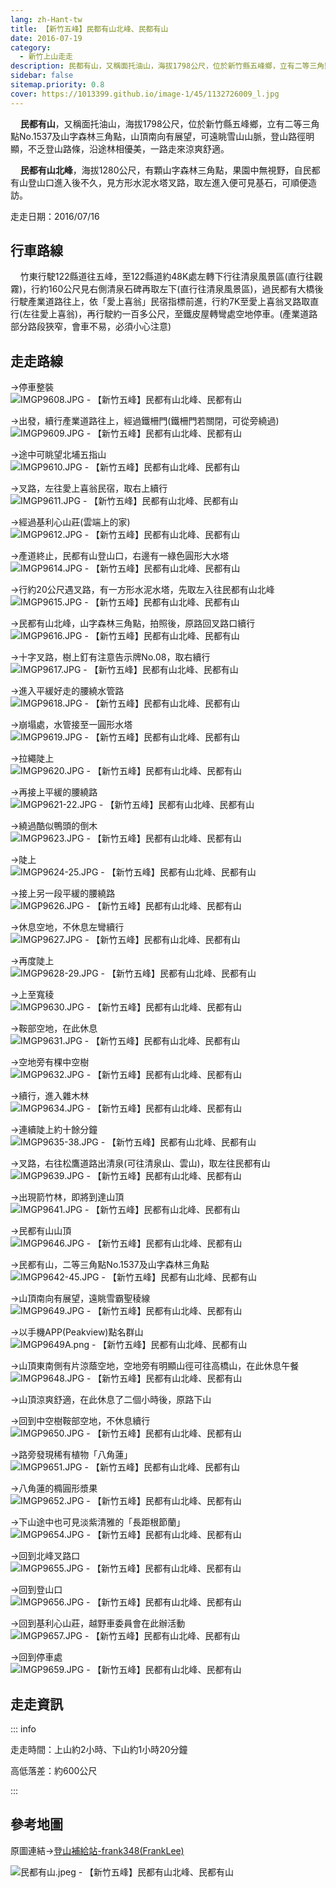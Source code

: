 ```yaml
---
lang: zh-Hant-tw
title: 【新竹五峰】民都有山北峰、民都有山
date: 2016-07-19
category: 
  - 新竹上山走走
description: 民都有山，又稱面托油山，海拔1798公尺，位於新竹縣五峰鄉，立有二等三角點No.1537及山字森林三角點，山頂南向有展望，可遠眺雪山山脈，登山路徑明顯，不乏登山路條，沿途林相優美，一路走來涼爽舒適。民都有山北峰，海拔1280公尺，有顆山字森林三角點，果園中無視野，自民都有山登山口進入後不久，見方形水泥水塔叉路，取左進入便可見基石，可順便造訪。
sidebar: false
sitemap.priority: 0.8
cover: https://1013399.github.io/image-1/45/1132726009_l.jpg
---
```


    **民都有山**，又稱面托油山，海拔1798公尺，位於新竹縣五峰鄉，立有二等三角點No.1537及山字森林三角點，山頂南向有展望，可遠眺雪山山脈，登山路徑明顯，不乏登山路條，沿途林相優美，一路走來涼爽舒適。  

    **民都有山北峰**，海拔1280公尺，有顆山字森林三角點，果園中無視野，自民都有山登山口進入後不久，見方形水泥水塔叉路，取左進入便可見基石，可順便造訪。

<!-- more -->

走走日期：2016/07/16


## 行車路線 
    竹東行駛122縣道往五峰，至122縣道約48K處左轉下行往清泉風景區(直行往觀霧)，行約160公尺見右側清泉石碑再取左下(直行往清泉風景區)，過民都有大橋後行駛產業道路往上，依「愛上喜翁」民宿指標前進，行約7K至愛上喜翁叉路取直行(左往愛上喜翁)，再行駛約一百多公尺，至鐵皮屋轉彎處空地停車。(產業道路部分路段狹窄，會車不易，必須小心注意)

## 走走路線
→停車整裝  
![IMGP9608.JPG - 【新竹五峰】民都有山北峰、民都有山](https://1013399.github.io/image-1/45/1132725165_l.jpg)

→出發，續行產業道路往上，經過鐵柵門(鐵柵門若關閉，可從旁繞過)  
![IMGP9609.JPG - 【新竹五峰】民都有山北峰、民都有山](https://1013399.github.io/image-1/45/1132724672_l.jpg)

→途中可眺望北埔五指山  
![IMGP9610.JPG - 【新竹五峰】民都有山北峰、民都有山](https://1013399.github.io/image-1/45/1132726009_l.jpg)

→叉路，左往愛上喜翁民宿，取右上續行  
![IMGP9611.JPG - 【新竹五峰】民都有山北峰、民都有山](https://1013399.github.io/image-1/45/1132724272_l.jpg)

→經過基利心山莊(雲端上的家)  
![IMGP9612.JPG - 【新竹五峰】民都有山北峰、民都有山](https://1013399.github.io/image-1/45/1132725380_l.jpg)

→產道終止，民都有山登山口，右邊有一綠色圓形大水塔  
![IMGP9614.JPG - 【新竹五峰】民都有山北峰、民都有山](https://1013399.github.io/image-1/45/1132726011_l.jpg)

→行約20公尺遇叉路，有一方形水泥水塔，先取左入往民都有山北峰  
![IMGP9615.JPG - 【新竹五峰】民都有山北峰、民都有山](https://1013399.github.io/image-1/45/1132725450_l.jpg)

→民都有山北峰，山字森林三角點，拍照後，原路回叉路口續行  
![IMGP9616.JPG - 【新竹五峰】民都有山北峰、民都有山](https://1013399.github.io/image-1/45/1132724674_l.jpg)

→十字叉路，樹上釘有注意告示牌No.08，取右續行  
![IMGP9617.JPG - 【新竹五峰】民都有山北峰、民都有山](https://1013399.github.io/image-1/45/1132725168_l.jpg)

→進入平緩好走的腰繞水管路  
![IMGP9618.JPG - 【新竹五峰】民都有山北峰、民都有山](https://1013399.github.io/image-1/45/1132724195_l.jpg)

→崩塌處，水管接至一圓形水塔  
![IMGP9619.JPG - 【新竹五峰】民都有山北峰、民都有山](https://1013399.github.io/image-1/45/1132725451_l.jpg)

→拉繩陡上  
![IMGP9620.JPG - 【新竹五峰】民都有山北峰、民都有山](https://1013399.github.io/image-1/45/1132725564_l.jpg)

→再接上平緩的腰繞路  
![IMGP9621-22.JPG - 【新竹五峰】民都有山北峰、民都有山](https://1013399.github.io/image-1/45/1132724569_l.jpg)

→繞過酷似鴨頭的倒木  
![IMGP9623.JPG - 【新竹五峰】民都有山北峰、民都有山](https://1013399.github.io/image-1/45/1132725565_l.jpg)

→陡上  
![IMGP9624-25.JPG - 【新竹五峰】民都有山北峰、民都有山](https://1013399.github.io/image-1/45/1132725169_l.jpg)

→接上另一段平緩的腰繞路  
![IMGP9626.JPG - 【新竹五峰】民都有山北峰、民都有山](https://1013399.github.io/image-1/45/1132725566_l.jpg)

→休息空地，不休息左彎續行  
![IMGP9627.JPG - 【新竹五峰】民都有山北峰、民都有山](https://1013399.github.io/image-1/45/1132726113_l.jpg)

→再度陡上  
![IMGP9628-29.JPG - 【新竹五峰】民都有山北峰、民都有山](https://1013399.github.io/image-1/45/1132724771_l.jpg)

→上至寬稜  
![IMGP9630.JPG - 【新竹五峰】民都有山北峰、民都有山](https://1013399.github.io/image-1/45/1132724571_l.jpg)

→鞍部空地，在此休息  
![IMGP9631.JPG - 【新竹五峰】民都有山北峰、民都有山](https://1013399.github.io/image-1/45/1132726114_l.jpg)

→空地旁有棵中空樹  
![IMGP9632.JPG - 【新竹五峰】民都有山北峰、民都有山](https://1013399.github.io/image-1/45/1132725930_l.jpg)

→續行，進入雜木林  
![IMGP9634.JPG - 【新竹五峰】民都有山北峰、民都有山](https://1013399.github.io/image-1/45/1132724772_l.jpg)

→連續陡上約十餘分鐘  
![IMGP9635-38.JPG - 【新竹五峰】民都有山北峰、民都有山](https://1013399.github.io/image-1/45/1132725938_l.jpg)

→叉路，右往松鷹道路出清泉(可往清泉山、雲山)，取左往民都有山  
![IMGP9639.JPG - 【新竹五峰】民都有山北峰、民都有山](https://1013399.github.io/image-1/45/1132725453_l.jpg)

→出現箭竹林，即將到達山頂  
![IMGP9641.JPG - 【新竹五峰】民都有山北峰、民都有山](https://1013399.github.io/image-1/45/1132724197_l.jpg)

→民都有山山頂  
![IMGP9646.JPG - 【新竹五峰】民都有山北峰、民都有山](https://1013399.github.io/image-1/45/1132723594_l.jpg)

→民都有山，二等三角點No.1537及山字森林三角點  
![IMGP9642-45.JPG - 【新竹五峰】民都有山北峰、民都有山](https://1013399.github.io/image-1/45/1132724572_l.jpg)

→山頂南向有展望，遠眺雪霸聖稜線  
![IMGP9649.JPG - 【新竹五峰】民都有山北峰、民都有山](https://1013399.github.io/image-1/45/1132724278_l.jpg)

→以手機APP(Peakview)點名群山  
![IMGP9649A.png - 【新竹五峰】民都有山北峰、民都有山](https://1013399.github.io/image-1/45/1132726201_l.jpg)

→山頂東南側有片涼蔭空地，空地旁有明顯山徑可往高橋山，在此休息午餐  
![IMGP9648.JPG - 【新竹五峰】民都有山北峰、民都有山](https://1013399.github.io/image-1/45/1132724198_l.jpg)

→山頂涼爽舒適，在此休息了二個小時後，原路下山

→回到中空樹鞍部空地，不休息續行  
![IMGP9650.JPG - 【新竹五峰】民都有山北峰、民都有山](https://1013399.github.io/image-1/45/1132726502_l.jpg)

→路旁發現稀有植物「八角蓮」  
![IMGP9651.JPG - 【新竹五峰】民都有山北峰、民都有山](https://1013399.github.io/image-1/45/1132726402_l.jpg)

→八角蓮的橢圓形漿果  
![IMGP9652.JPG - 【新竹五峰】民都有山北峰、民都有山](https://1013399.github.io/image-1/45/1132726306_l.jpg)

→下山途中也可見淡紫清雅的「長距根節蘭」  
![IMGP9654.JPG - 【新竹五峰】民都有山北峰、民都有山](https://1013399.github.io/image-1/45/1132725935_l.jpg)

→回到北峰叉路口  
![IMGP9655.JPG - 【新竹五峰】民都有山北峰、民都有山](https://1013399.github.io/image-1/45/1132726117_l.jpg)

→回到登山口  
![IMGP9656.JPG - 【新竹五峰】民都有山北峰、民都有山](https://1013399.github.io/image-1/45/1132724576_l.jpg)

→回到基利心山莊，越野車委員會在此辦活動  
![IMGP9657.JPG - 【新竹五峰】民都有山北峰、民都有山](https://1013399.github.io/image-1/45/1132723853_l.jpg)

→回到停車處  
![IMGP9659.JPG - 【新竹五峰】民都有山北峰、民都有山](https://1013399.github.io/image-1/45/1132725573_l.jpg)

## 走走資訊
::: info

走走時間：上山約2小時、下山約1小時20分鐘

高低落差：約600公尺

:::


## 參考地圖 
原圖連結→[登山補給站-frank348(FrankLee)](https://www.keepon.com.tw/thread-e8e49c0f-3c05-e611-80c2-901b0e54a4e6.html)  

![民都有山.jpeg - 【新竹五峰】民都有山北峰、民都有山](https://1013399.github.io/image-1/45/1132724284_l.jpg)